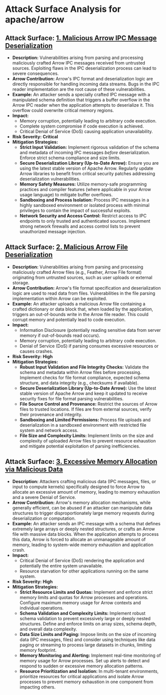 # Attack Surface Analysis for apache/arrow

## Attack Surface: [1. Malicious Arrow IPC Message Deserialization](./attack_surfaces/1__malicious_arrow_ipc_message_deserialization.md)

*   **Description:** Vulnerabilities arising from parsing and processing maliciously crafted Arrow IPC messages received from untrusted sources. Exploiting flaws in the IPC deserialization process can lead to severe consequences.
*   **Arrow Contribution:** Arrow's IPC format and deserialization logic are directly responsible for handling incoming data streams. Bugs in the IPC reader implementation are the root cause of these vulnerabilities.
*   **Example:** An attacker sends a specially crafted IPC message with a manipulated schema definition that triggers a buffer overflow in the Arrow IPC reader when the application attempts to deserialize it. This overflow could overwrite critical memory regions.
*   **Impact:**
    *   Memory corruption, potentially leading to arbitrary code execution.
    *   Complete system compromise if code execution is achieved.
    *   Critical Denial of Service (DoS) causing application unavailability.
*   **Risk Severity:** **Critical**
*   **Mitigation Strategies:**
    *   **Strict Input Validation:** Implement rigorous validation of the schema and metadata of incoming IPC messages *before* deserialization. Enforce strict schema compliance and size limits.
    *   **Secure Deserialization Library (Up-to-Date Arrow):**  Ensure you are using the latest stable version of Apache Arrow. Regularly update Arrow libraries to benefit from critical security patches addressing deserialization vulnerabilities.
    *   **Memory Safety Measures:** Utilize memory-safe programming practices and compiler features (where applicable in your Arrow usage language) to mitigate buffer overflows.
    *   **Sandboxing and Process Isolation:** Process IPC messages in a highly sandboxed environment or isolated process with minimal privileges to contain the impact of successful exploits.
    *   **Network Security and Access Control:**  Restrict access to IPC endpoints to only trusted and authenticated sources. Implement strong network firewalls and access control lists to prevent unauthorized message injection.

## Attack Surface: [2. Malicious Arrow File Deserialization](./attack_surfaces/2__malicious_arrow_file_deserialization.md)

*   **Description:** Vulnerabilities arising from parsing and processing maliciously crafted Arrow files (e.g., Feather, Arrow File format) originating from untrusted sources, such as user uploads or external storage.
*   **Arrow Contribution:** Arrow's file format specification and deserialization logic are used to read data from files. Vulnerabilities in the file parsing implementation within Arrow can be exploited.
*   **Example:** An attacker uploads a malicious Arrow file containing a crafted dictionary or data block that, when loaded by the application, triggers an out-of-bounds write in the Arrow file reader. This could corrupt memory and potentially lead to code execution.
*   **Impact:**
    *   Information Disclosure (potentially reading sensitive data from server memory if out-of-bounds read occurs).
    *   Memory corruption, potentially leading to arbitrary code execution.
    *   Denial of Service (DoS) if parsing consumes excessive resources or causes crashes.
*   **Risk Severity:** **High**
*   **Mitigation Strategies:**
    *   **Robust Input Validation and File Integrity Checks:** Validate the schema and metadata within Arrow files before processing. Implement checks for file format compliance, expected schema structure, and data integrity (e.g., checksums if available).
    *   **Secure Deserialization Library (Up-to-Date Arrow):**  Use the latest stable version of Apache Arrow and keep it updated to receive security fixes for file format parsing vulnerabilities.
    *   **File Source Control and Provenance:**  Restrict the sources of Arrow files to trusted locations. If files are from external sources, verify their provenance and integrity.
    *   **Sandboxing and Limited Permissions:** Process file uploads and deserialization in a sandboxed environment with restricted file system and network access.
    *   **File Size and Complexity Limits:** Implement limits on the size and complexity of uploaded Arrow files to prevent resource exhaustion and mitigate potential exploitation of parsing inefficiencies.

## Attack Surface: [3. Excessive Memory Allocation via Malicious Data](./attack_surfaces/3__excessive_memory_allocation_via_malicious_data.md)

*   **Description:** Attackers crafting malicious data (IPC messages, files, or input to compute kernels) specifically designed to force Arrow to allocate an excessive amount of memory, leading to memory exhaustion and a severe Denial of Service.
*   **Arrow Contribution:** Arrow's memory allocation mechanisms, while generally efficient, can be abused if an attacker can manipulate data structures to trigger disproportionately large memory requests during deserialization or computation.
*   **Example:** An attacker sends an IPC message with a schema that defines extremely large arrays or deeply nested structures, or crafts an Arrow file with massive data blocks. When the application attempts to process this data, Arrow is forced to allocate an unmanageable amount of memory, leading to system-wide memory exhaustion and application crash.
*   **Impact:**
    *   Critical Denial of Service (DoS) rendering the application and potentially the entire system unavailable.
    *   Resource starvation for other applications running on the same system.
*   **Risk Severity:** **High**
*   **Mitigation Strategies:**
    *   **Strict Resource Limits and Quotas:** Implement and enforce strict memory limits and quotas for Arrow processes and operations. Configure maximum memory usage for Arrow contexts and individual operations.
    *   **Schema Validation and Complexity Limits:** Implement robust schema validation to prevent excessively large or deeply nested structures. Define and enforce limits on array sizes, schema depth, and overall data complexity.
    *   **Data Size Limits and Paging:** Impose limits on the size of incoming data (IPC messages, files) and consider using techniques like data paging or streaming to process large datasets in chunks, limiting memory footprint.
    *   **Memory Monitoring and Alerting:** Implement real-time monitoring of memory usage for Arrow processes. Set up alerts to detect and respond to sudden or excessive memory allocation patterns.
    *   **Resource Prioritization and Isolation:** In multi-tenant environments, prioritize resources for critical applications and isolate Arrow processes to prevent memory exhaustion in one component from impacting others.

